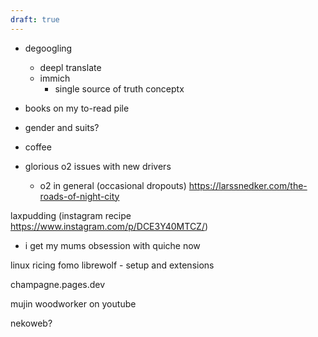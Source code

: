 ```yaml
---
draft: true
---
```


- degoogling
  - deepl translate
  - immich
    - single source of truth conceptx
- books on my to-read pile
- gender and suits?
- coffee

- glorious o2 issues with new drivers
  - o2 in general (occasional dropouts)
https://larssnedker.com/the-roads-of-night-city

laxpudding (instagram recipe https://www.instagram.com/p/DCE3Y40MTCZ/)
 - i get my mums obsession with quiche now

linux ricing fomo
librewolf - setup and extensions

champagne.pages.dev

mujin woodworker on youtube

nekoweb?
